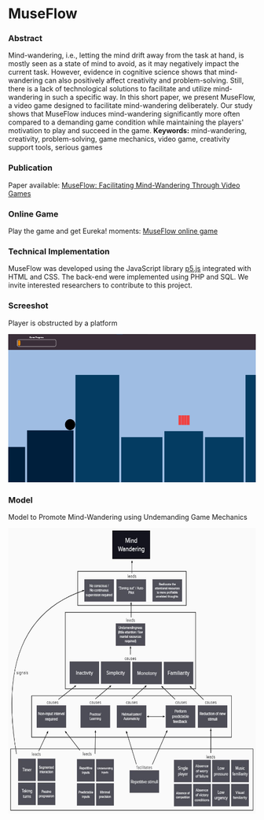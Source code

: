 # MuseFlow

### Abstract
Mind-wandering, i.e., letting the mind drift away from the task at hand, is mostly seen as a state of mind to avoid, as it may negatively impact the current task. However, evidence in cognitive science shows that mind-wandering can also positively affect creativity and problem-solving. Still, there is a lack of technological solutions to facilitate and utilize mind-wandering in such a specific way. In this short paper, we present MuseFlow, a video game designed to facilitate mind-wandering deliberately. Our study shows that MuseFlow induces mind-wandering significantly more often compared to a demanding game condition while maintaining the players' motivation to play and succeed in the game. **Keywords:** mind-wandering, creativity, problem-solving, game mechanics, video game, creativity support tools, serious games

### Publication
Paper available: [MuseFlow: Facilitating Mind-Wandering Through Video Games](https://hci.w-hs.de/wp-content/uploads/2021/06/pub_MuseFlow_INTERACT2021.pdf)

### Online Game
Play the game and get Eureka! moments: [MuseFlow online game](https://juanolaya.github.io/MuseFlow/index.html)


### Technical Implementation
MuseFlow was developed using the JavaScript library [p5.js](https://p5js.org/) integrated with HTML and CSS. The back-end were implemented using PHP and SQL. We invite interested researchers to contribute to this project.

### Screeshot
Player is obstructed by a platform
<p align="center">
  <a>
    <img src="Images/Starting.png" width=600 height=301>
  </a>
</p>

### Model
Model to Promote Mind-Wandering using Undemanding Game Mechanics

<p align="center">
  <a>
  <img src="Images/Model.jpg" width=600 height=580>
  </a>
</p>
